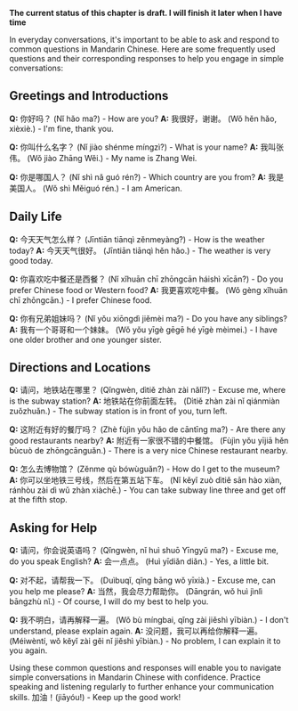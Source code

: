 **The current status of this chapter is draft. I will finish it later when I have time**

In everyday conversations, it's important to be able to ask and respond to common questions in Mandarin Chinese. Here are some frequently used questions and their corresponding responses to help you engage in simple conversations:

Greetings and Introductions
---------------------------

**Q:** 你好吗？ (Nǐ hǎo ma?) - How are you? **A:** 我很好，谢谢。 (Wǒ hěn hǎo, xièxiè.) - I'm fine, thank you.

**Q:** 你叫什么名字？ (Nǐ jiào shénme míngzì?) - What is your name? **A:** 我叫张伟。 (Wǒ jiào Zhāng Wěi.) - My name is Zhang Wei.

**Q:** 你是哪国人？ (Nǐ shì nǎ guó rén?) - Which country are you from? **A:** 我是美国人。 (Wǒ shì Měiguó rén.) - I am American.

Daily Life
----------

**Q:** 今天天气怎么样？ (Jīntiān tiānqì zěnmeyàng?) - How is the weather today? **A:** 今天天气很好。 (Jīntiān tiānqì hěn hǎo.) - The weather is very good today.

**Q:** 你喜欢吃中餐还是西餐？ (Nǐ xǐhuān chī zhōngcān háishì xīcān?) - Do you prefer Chinese food or Western food? **A:** 我更喜欢吃中餐。 (Wǒ gèng xǐhuān chī zhōngcān.) - I prefer Chinese food.

**Q:** 你有兄弟姐妹吗？ (Nǐ yǒu xiōngdì jiěmèi ma?) - Do you have any siblings? **A:** 我有一个哥哥和一个妹妹。 (Wǒ yǒu yīgè gēgē hé yīgè mèimei.) - I have one older brother and one younger sister.

Directions and Locations
------------------------

**Q:** 请问，地铁站在哪里？ (Qǐngwèn, dìtiě zhàn zài nǎlǐ?) - Excuse me, where is the subway station? **A:** 地铁站在你前面左转。 (Dìtiě zhàn zài nǐ qiánmiàn zuǒzhuǎn.) - The subway station is in front of you, turn left.

**Q:** 这附近有好的餐厅吗？ (Zhè fùjìn yǒu hǎo de cāntīng ma?) - Are there any good restaurants nearby? **A:** 附近有一家很不错的中餐馆。 (Fùjìn yǒu yījiā hěn bùcuò de zhōngcānguǎn.) - There is a very nice Chinese restaurant nearby.

**Q:** 怎么去博物馆？ (Zěnme qù bówùguǎn?) - How do I get to the museum? **A:** 你可以坐地铁三号线，然后在第五站下车。 (Nǐ kěyǐ zuò dìtiě sān hào xiàn, ránhòu zài dì wǔ zhàn xiàchē.) - You can take subway line three and get off at the fifth stop.

Asking for Help
---------------

**Q:** 请问，你会说英语吗？ (Qǐngwèn, nǐ huì shuō Yīngyǔ ma?) - Excuse me, do you speak English? **A:** 会一点点。 (Huì yīdiǎn diǎn.) - Yes, a little bit.

**Q:** 对不起，请帮我一下。 (Duìbuqǐ, qǐng bāng wǒ yīxià.) - Excuse me, can you help me please? **A:** 当然，我会尽力帮助你。 (Dāngrán, wǒ huì jìnlì bāngzhù nǐ.) - Of course, I will do my best to help you.

**Q:** 我不明白，请再解释一遍。 (Wǒ bù míngbai, qǐng zài jiěshì yībiàn.) - I don't understand, please explain again. **A:** 没问题，我可以再给你解释一遍。 (Méiwèntí, wǒ kěyǐ zài gěi nǐ jiěshì yībiàn.) - No problem, I can explain it to you again.

Using these common questions and responses will enable you to navigate simple conversations in Mandarin Chinese with confidence. Practice speaking and listening regularly to further enhance your communication skills. 加油！(jiāyóu!) - Keep up the good work!
